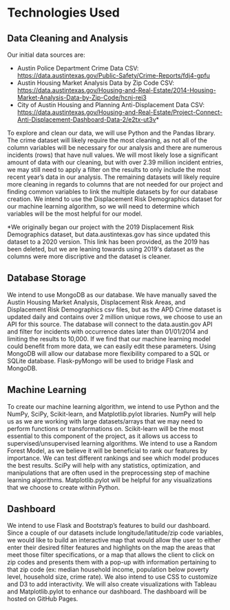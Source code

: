 # Technologies Used
## Data Cleaning and Analysis
Our initial data sources are:
- Austin Police Department Crime Data CSV: https://data.austintexas.gov/Public-Safety/Crime-Reports/fdj4-gpfu
- Austin Housing Market Analysis Data by Zip Code CSV: https://data.austintexas.gov/Housing-and-Real-Estate/2014-Housing-Market-Analysis-Data-by-Zip-Code/hcnj-rei3
- City of Austin Housing and Planning Anti-Displacement Data CSV: https://data.austintexas.gov/Housing-and-Real-Estate/Project-Connect-Anti-Displacement-Dashboard-Data-2/e2tx-ut3v*

To explore and clean our data, we will use Python and the Pandas library. The crime dataset will likely require the most cleaning, as not all of the column variables will be necessary for our analysis and there are numerous incidents (rows) that have null values. We will most likely lose a significant amount of data with our cleaning, but with over 2.39 million incident entries, we may still need to apply a filter on the results to only include the most recent year’s data in our analysis. The remaining datasets will likely require more cleaning in regards to columns that are not needed for our project and finding common variables to link the multiple datasets by for our database creation. We intend to use the Displacement Risk Demographics dataset for our machine learning algorithm, so we will need to determine which variables will be the most helpful for our model. 

*We originally began our project with the 2019 Displacement Risk Demographics dataset, but data.austintexas.gov has since updated this dataset to a 2020 version. This link has been provided, as the 2019 has been deleted, but we are leaning towards using 2019's dataset as the columns were more discriptive and the dataset is cleaner. 

## Database Storage
We intend to use MongoDB as our database. We have manually saved the Austin Housing Market Analysis, Displacement Risk Areas, and Displacement Risk Demographics csv files, but as the APD Crime dataset is updated daily and contains over 2 million unique rows, we choose to use an API for this source. The database will connect to the data.austin.gov API and filter for incidents with occurrence dates later than 01/01/2014 and limiting the results to 10,000. If we find that our machine learning model could benefit from more data, we can easily edit these parameters. Using MongoDB will allow our database more flexibility compared to a SQL or SQLite database. Flask-pyMongo will be used to bridge Flask and MongoDB.

## Machine Learning
To create our machine learning algorithm, we intend to use Python and the NumPy, SciPy, Scikit-learn, and Matplotlib.pylot libraries. NumPy will help us as we are working with large datasets/arrays that we may need to perform functions or transformations on. Scikit-learn will be the most essential to this component of the project, as it allows us access to supervised/unsupervised learning algorithms. We intend to use a Random Forest Model, as we believe it will be beneficial to rank our features by importance. We can test different rankings and see which model produces the best results. SciPy will help with any statistics, optimization, and manipulations that are often used in the preprocessing step of machine learning algorithms. Matplotlib.pylot will be helpful for any visualizations that we choose to create within Python. 

## Dashboard
We intend to use Flask and Bootstrap’s features to build our dashboard. Since a couple of our datasets include longitude/latitude/zip code variables, we would like to build an interactive map that would allow the user to either enter their desired filter features and highlights on the map the areas that meet those filter specifications, or a map that allows the client to click on zip codes and presents them with a pop-up with information pertaining to that zip code (ex: median household income, population below poverty level, household size, crime rate).  We also intend to use CSS to customize and D3 to add interactivity. We will also create visualizations with Tableau and Matplotlib.pylot to enhance our dashboard. The dashboard will be hosted on GitHub Pages.